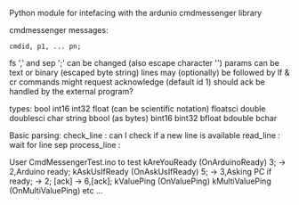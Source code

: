 Python module for intefacing with the ardunio cmdmessenger library

cmdmessenger messages:

    cmdid, p1, ... pn;

fs ',' and sep ';' can be changed (also escape character '\')
params can be text or binary (escaped byte string)
lines may (optionally) be followed by lf & cr
commands might request acknowledge (default id 1)
    should ack be handled by the external program?


types:
    bool
    int16
    int32
    float (can be scientific notation)
    floatsci
    double
    doublesci
    char
    string
    bbool (as bytes)
    bint16
    bint32
    bfloat
    bdouble
    bchar


Basic parsing:
    check_line : can I check if a new line is available
    read_line : wait for line sep
    process_line :


User CmdMessengerTest.ino to test
    kAreYouReady (OnArduinoReady)
        3; -> 2,Arduino ready;
    kAskUsIfReady (OnAskUsIfReady)
        5; -> 3,Asking PC if ready; -> 2; [ack] -> 6,[ack];
    kValuePing (OnValuePing)
    kMultiValuePing (OnMultiValuePing)
    etc ...
